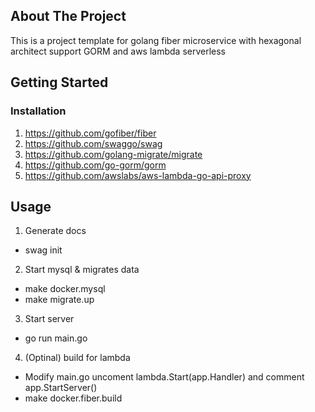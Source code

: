 <!-- ABOUT THE PROJECT -->
## About The Project

This is a project template for golang fiber microservice with hexagonal architect support GORM and aws lambda serverless

<!-- GETTING STARTED -->
## Getting Started

### Installation
1. https://github.com/gofiber/fiber
2. https://github.com/swaggo/swag
3. https://github.com/golang-migrate/migrate
4. https://github.com/go-gorm/gorm
5. https://github.com/awslabs/aws-lambda-go-api-proxy

<!-- USAGE EXAMPLES -->
## Usage
1. Generate docs
  - swag init
2. Start mysql & migrates data
  - make docker.mysql
  - make migrate.up
3. Start server
  - go run main.go
4. (Optinal) build for lambda
  - Modify main.go uncoment lambda.Start(app.Handler) and comment app.StartServer()
  - make docker.fiber.build

